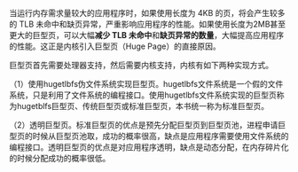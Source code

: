 当运行内存需求量较大的应用程序时，如果使用长度为 4KB 的页，将会产生较多的 TLB 未命中和缺页异常，严重影响应用程序的性能。如果使用长度为2MB甚至更大的巨型页，可以大幅**减少 TLB 未命中**和**缺页异常的数量**，大幅提高应用程序的性能。这正是内核引入巨型页（Huge Page）的直接原因。

巨型页首先需要处理器支持，然后需要内核支持，内核有如下两种实现方式。

（1）使用hugetlbfs伪文件系统实现巨型页。hugetlbfs文件系统是一个假的文件系统，只是利用了文件系统的编程接口。使用hugetlbfs文件系统实现的巨型页称为hugetblfs巨型页、传统巨型页或标准巨型页，本书统一称为标准巨型页。

（2）透明巨型页。标准巨型页的优点是预先分配巨型页到巨型页池，进程申请巨型页的时候从巨型页池取，成功的概率很高，缺点是应用程序需要使用文件系统的编程接口。透明巨型页的优点是对应用程序透明，缺点是动态分配，在内存碎片化的时候分配成功的概率很低。